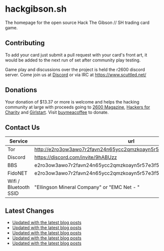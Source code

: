 # hackgibson.sh
The homepage for the open source Hack The Gibson // SH trading card game.


## Contributing

To add your card just submit a pull request with your card's front art, it would be added to the next run of set after community play testing.

Game play and discussions over the project is held the r2600 discord server. Come join us at [Discord](https://discord.com/invite/9hABUzz) or via IRC at https://www.scuttled.net/


## Donations

Your donation of $13.37 or more is welcome and helps the hacking community at large with proceeds going to [2600 Magazine](https://2600.com/), [Hackers for Charity](https://hackersforcharity.org) and [Girlstart](https://girlstart.org).  Visit [buymeacoffee](https://www.buymeacoffee.com/hackgibson.sh) to donate.


## Contact Us

Service | url
-|-
Tor | http://e2ro3ow3awo7r2favn24n65ycc2qmzkoayn5r57e3f56nvjwdcgg32ad.onion
Discord | https://discord.com/invite/9hABUzz
BBS | e2ro3ow3awo7r2favn24n65ycc2qmzkoayn5r57e3f56nvjwdcgg32ad.onion:23
FidoNET | e2ro3ow3awo7r2favn24n65ycc2qmzkoayn5r57e3f56nvjwdcgg32ad.onion:24554
Wifi / Bluetooth SSID | "Ellingson Mineral Company" or "EMC Net - <fidonet address>"

## Latest Changes
<!-- BLOG-POST-LIST:START -->
- [Updated with the latest blog posts](https://github.com/DFW2600/hackgibson.sh/commit/cb6452a5b31139a8561a15addad747d142a3e1ba)
- [Updated with the latest blog posts](https://github.com/DFW2600/hackgibson.sh/commit/2daf304fda6023a7b14a697f6d87a22cb0562525)
- [Updated with the latest blog posts](https://github.com/DFW2600/hackgibson.sh/commit/44647394930ce0e9db4d5ff0cf48d76c79c1c9e9)
- [Updated with the latest blog posts](https://github.com/DFW2600/hackgibson.sh/commit/a84484a89d0e0258484f2f57567a30d039030904)
- [Updated with the latest blog posts](https://github.com/DFW2600/hackgibson.sh/commit/7da399bab136eb84daaa27cda6dc0c72bf4506c3)
<!-- BLOG-POST-LIST:END -->
